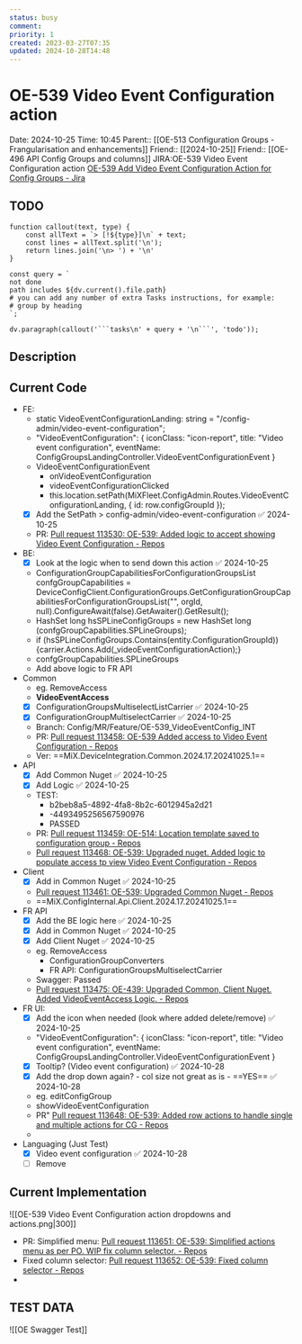```yaml
---
status: busy
comment: 
priority: 1
created: 2023-03-27T07:35
updated: 2024-10-28T14:48
---
```


# OE-539 Video Event Configuration action

Date: 2024-10-25 Time: 10:45
Parent:: [[OE-513 Configuration Groups - Frangularisation and enhancements]]
Friend:: [[2024-10-25]]
Friend:: [[OE-496 API Config Groups and columns]]
JIRA:OE-539 Video Event Configuration action
[OE-539 Add Video Event Configuration Action for Config Groups - Jira](https://csojiramixtelematics.atlassian.net/browse/OE-539)

## TODO
```dataviewjs
function callout(text, type) {
    const allText = `> [!${type}]\n` + text;
    const lines = allText.split('\n');
    return lines.join('\n> ') + '\n'
}

const query = `
not done
path includes ${dv.current().file.path}
# you can add any number of extra Tasks instructions, for example:
# group by heading
`;

dv.paragraph(callout('```tasks\n' + query + '\n```', 'todo'));
```

## Description

## Current Code

- FE:
	- static VideoEventConfigurationLanding: string = "/config-admin/video-event-configuration";
	- "VideoEventConfiguration": { iconClass: "icon-report", title: "Video event configuration", eventName: ConfigGroupsLandingController.VideoEventConfigurationEvent }
	- VideoEventConfigurationEvent
		- onVideoEventConfiguration
		- videoEventConfigurationClicked
		- this.location.setPath(MiXFleet.ConfigAdmin.Routes.VideoEventConfigurationLanding, { id: row.configGroupId });
	- [x] Add the SetPath > config-admin/video-event-configuration ✅ 2024-10-25
	- PR: [Pull request 113530: OE-539: Added logic to accept showing Video Event Configuration - Repos](https://dev.azure.com/MiXTelematics/Common/_git/MiX.Fleet.UI/pullrequest/113530)
- BE:
	- [x] Look at the logic when to send down this action ✅ 2024-10-25
	- ConfigurationGroupCapabilitiesForConfigurationGroupsList confgGroupCapabilities = DeviceConfigClient.ConfigurationGroups.GetConfigurationGroupCapabilitiesForConfigurationGroupsList("", orgId, null).ConfigureAwait(false).GetAwaiter().GetResult();
	- HashSet long hsSPLineConfigGroups = new HashSet long (confgGroupCapabilities.SPLineGroups);
	- if (hsSPLineConfigGroups.Contains(entity.ConfigurationGroupId))
			{carrier.Actions.Add(_videoEventConfigurationAction);}
	- confgGroupCapabilities.SPLineGroups
	- Add above logic to FR API
- Common
	- eg. RemoveAccess
	- **VideoEventAccess**
	- [x] ConfigurationGroupsMultiselectListCarrier ✅ 2024-10-25
	- [x] ConfigurationGroupMultiselectCarrier ✅ 2024-10-25
	- Branch: Config/MR/Feature/OE-539_VideoEventConfig_INT
	- PR: [Pull request 113458: OE-539 Added access to Video Event Configuration - Repos](https://dev.azure.com/MiXTelematics/DeviceIntegration/_git/MiX.DeviceIntegration.Core/pullrequest/113458)
	- Ver: ==MiX.DeviceIntegration.Common.2024.17.20241025.1==
- API
	- [x] Add Common Nuget ✅ 2024-10-25
	- [x] Add Logic ✅ 2024-10-25
	- TEST:
		- b2beb8a5-4892-4fa8-8b2c-6012945a2d21
		- -4493495256567590976
		- PASSED
	- PR: [Pull request 113459: OE-514: Location template saved to configuration group - Repos](https://dev.azure.com/MiXTelematics/DeviceIntegration/_git/DynaMiX.DeviceConfig/pullrequest/113459)
	- [Pull request 113468: OE-539: Upgraded nuget. Added logic to populate access tp view Video Event Configuration - Repos](https://dev.azure.com/MiXTelematics/DeviceIntegration/_git/DynaMiX.DeviceConfig/pullrequest/113468)
- Client
	- [x] Add in Common Nuget ✅ 2024-10-25
	- [Pull request 113461: OE-539: Upgraded Common Nuget - Repos](https://dev.azure.com/MiXTelematics/DeviceIntegration/_git/MiX.DeviceConfig/pullrequest/113461)
	- ==MiX.ConfigInternal.Api.Client.2024.17.20241025.1==
- FR API
	- [x] Add the BE logic here ✅ 2024-10-25
	- [x] Add in Common Nuget ✅ 2024-10-25
	- [x] Add Client Nuget ✅ 2024-10-25
	- eg. RemoveAccess
		- ConfigurationGroupConverters
		- FR API: ConfigurationGroupsMultiselectCarrier
	- Swagger: Passed
	- [Pull request 113475: OE-439: Upgraded Common, Client Nuget. Added VideoEventAccess Logic. - Repos](https://dev.azure.com/MiXTelematics/DeviceIntegration/_git/MiX.Config.Frangular.API/pullrequest/113475)
- FR UI:
	- [x] Add the icon when needed (look where added delete/remove) ✅ 2024-10-25
	- "VideoEventConfiguration": { iconClass: "icon-report", title: "Video event configuration", eventName: ConfigGroupsLandingController.VideoEventConfigurationEvent }
	- [x] Tooltip? (Video event configuration) ✅ 2024-10-28
	- [x] Add the drop down again? - col size not great as is - ==YES== ✅ 2024-10-28
	- eg. editConfigGroup
	- showVideoEventConfiguration
	- PR" [Pull request 113648: OE-539: Added row actions to handle single and multiple actions for CG - Repos](https://dev.azure.com/MiXTelematics/DeviceIntegration/_git/MiX.Config.Frangular.UI/pullrequest/113648)
	- 
- Languaging (Just Test)
	- [x] Video event configuration ✅ 2024-10-28
	- [ ] Remove

## Current Implementation

![[OE-539 Video Event Configuration action dropdowns and actions.png|300]]

- PR: Simplified menu: [Pull request 113651: OE-539: Simplified actions menu as per PO. WIP fix column selector. - Repos](https://dev.azure.com/MiXTelematics/DeviceIntegration/_git/MiX.Config.Frangular.UI/pullrequest/113651)
- Fixed column selector: [Pull request 113652: OE-539: Fixed column selector - Repos](https://dev.azure.com/MiXTelematics/DeviceIntegration/_git/MiX.Config.Frangular.UI/pullrequest/113652)
- 
## TEST DATA

![[OE Swagger Test]]